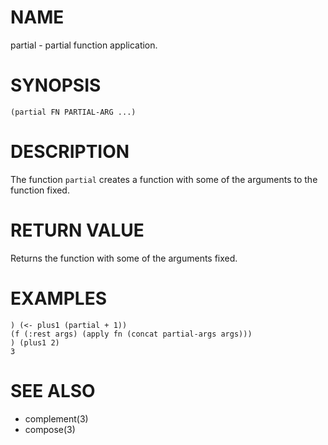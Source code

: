 # NAME
partial - partial function application.

# SYNOPSIS

    (partial FN PARTIAL-ARG ...)

# DESCRIPTION
The function `partial` creates a function with some of the arguments to the function fixed.

# RETURN VALUE
Returns the function with some of the arguments fixed.

# EXAMPLES

    ) (<- plus1 (partial + 1))
    (f (:rest args) (apply fn (concat partial-args args)))
    ) (plus1 2)
    3

# SEE ALSO
- complement(3)
- compose(3)
